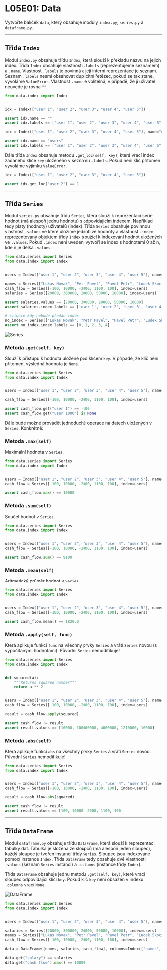  # L05E01: Data
Vytvořte balíček `data`, který obsahuje moduly `index.py`, `series.py` a `dataframe.py`.

---

## Třída `Index`
Modul `index.py` obsahuje třídu `Index`, která slouží k překladu názvu na jejich index. Třída `Index` obsahuje vlastnosti `.labels` (reprezentujeme seznamem) a `.name`. Vlastnost `.labels` je povinná a její interní reprezentace je seznam. Seznam `.labels` nesmí obsahovat duplicitní řetězec, pokud se tak stane, vyvoláme `ValueError`. Vlastnost `.name` je volitelná, v případě, že ji uživatel neuvede je rovna `""`.

```python
from data.index import Index


idx = Index(["user 1", "user 2", "user 3", "user 4", "user 5"])

assert idx.name == ""
assert idx.labels == ["user 1", "user 2", "user 3", "user 4", "user 5"]

idx = Index(["user 1", "user 2", "user 3", "user 4", "user 5"], name="users")

assert idx.name == "users"
assert idx.labels == ["user 1", "user 2", "user 3", "user 4", "user 5"]
```

Dále třída `Index` obsahuje metodu `.get_loc(self, key)`, která vrací index zadaného klíče `key` uloženého v seznamu `.labels`. Pokud není klíč přítomen vyvoláme výjimku `ValueError`.

```python
idx = Index(["user 1", "user 2", "user 3", "user 4", "user 5"])

assert idx.get_loc("user 2") == 1
```

---

## Třída `Series`
Modul `series.py` obsahuje třídu `Series`, která slouží k reprezentaci serie hodnot (má alespoň jednu hodnotu) s odpovídajícím indexem. Například tedy platy (hodnoty) uživatelů (index). Třída `Series` obsahuje povinnou vlastnost `.values` ve které uložíme jednotlivé hodnoty a vlastnost `.index` reprezentovaný objektem třídy `Index` sloužící k indexování hodnot uložených ve `.values`. Pokud `.index` není uveden, vytvoří se index s hodnotami 0 až n, kde n je délka `.values`.

```python
from data.series import Series
from data.index import Index


users = Index(["user 1", "user 2", "user 3", "user 4", "user 5"], name="names")

names = Series(["Lukas Novak", "Petr Pavel", "Pavel Petr", "Ludek Skocil", "Josef Nebyl"], index=users)
cash_flow = Series([-100, 10000, -2000, 1100, 100], index=users)
salaries = Series([20000, 300000, 20000, 50000, 10000], index=users)

assert salaries.values == [20000, 300000, 20000, 50000, 10000]
assert salaries.index.labels == ['user 1', 'user 2', 'user 3', 'user 4', 'user 5']

# situace kdy nebude předán index
no_index = Series(["Lukas Novak", "Petr Pavel", "Pavel Petr", "Ludek Skocil", "Josef Nebyl"])
assert no_index.index.labels == [0, 1, 2, 3, 4]
```

![Series](series.png)

### Metoda `.get(self, key)`
Slouží k přístupu k hodnota uložené pod klíčem `key`. V případě, že klíč není přítomen, výsledná hodnota je `None`.

```python
from data.series import Series
from data.index import Index


users = Index(["user 1", "user 2", "user 3", "user 4", "user 5"], name="names")

cash_flow = Series([-100, 10000, -2000, 1100, 100], index=users)

assert cash_flow.get("user 1") == -100
assert cash_flow.get("user 1000") is None
```

Dále bude možné provádět jednoduché operace na datech uložených v `Series`. Konkrétně:

### Metoda `.max(self)`
Maximální hodnota v `Series`.

```python
from data.series import Series
from data.index import Index


users = Index(["user 1", "user 2", "user 3", "user 4", "user 5"], name="names")
cash_flow = Series([-100, 10000, -2000, 1100, 100], index=users)

assert cash_flow.max() == 10000
```

### Metoda `.sum(self)`
Součet hodnot v `Series`.

```python
from data.series import Series
from data.index import Index


users = Index(["user 1", "user 2", "user 3", "user 4", "user 5"], name="names")
cash_flow = Series([-100, 10000, -2000, 1100, 100], index=users)

assert cash_flow.sum() == 9100
```

### Metoda `.mean(self)`
Aritmetický průměr hodnot v `Series`.

```python
from data.series import Series
from data.index import Index


users = Index(["user 1", "user 2", "user 3", "user 4", "user 5"], name="names")
cash_flow = Series([-100, 10000, -2000, 1100, 100], index=users)

assert cash_flow.mean() == 1820.0
```

### Metoda `.apply(self, func)`
Která aplikuje funkci `func` na všechny prvky `Series` a vrátí `Series` novou (s vypočítanými hodnotami). Původní `Series` nemodifikuje!

```python
from data.series import Series
from data.index import Index


def squared(a):
    """Returns squared number"""
    return a ** 2


users = Index(["user 1", "user 2", "user 3", "user 4", "user 5"], name="names")
cash_flow = Series([-100, 10000, -2000, 1100, 100], index=users)

result = cash_flow.apply(squared)

assert cash_flow != result
assert result.values == [10000, 100000000, 4000000, 1210000, 10000]
```

### Metoda `.abs(self)`
Která aplikuje funkci `abs` na všechny prvky `Series` a vrátí `Series` novou. Původní `Series` nemodifikuje!

```python
from data.series import Series
from data.index import Index


users = Index(["user 1", "user 2", "user 3", "user 4", "user 5"], name="names")
cash_flow = Series([-100, 10000, -2000, 1100, 100], index=users)

result = cash_flow.abs(squared)

assert cash_flow != result
assert result.values == [100, 10000, 2000, 1100, 100
```

---

## Třída `DataFrame`
Modul `dataframe.py` obsahuje třídu `DataFrame`, která slouží k reprezentaci tabulky dat. Tabulka je složena ze sloupců (má alespoň jeden sloupec), každý sloupec je tvořen instancí třídy `Series`. Sloupce jsou indexované pomocí instance `Index`. Třída `DataFrame` tedy obsahuje dvě vlastnosti `.values` (seznam `Series` instancí) a `.columns` (instance třídy `Index`).

Třída `DataFrame` obsahuje jednu metodu `.get(self, key)`, které vrací sloupec odpovídající klíči `key`. Pokud klíč `key` není obsažen v indexu `.columns` vrací `None`.

![DataFrame](dataframe.png)

```python
from data.series import Series
from data.index import Index


users = Index(["user 1", "user 2", "user 3", "user 4", "user 5"], name="names")

salaries = Series([20000, 300000, 20000, 50000, 10000], index=users)
names = Series(["Lukas Novak", "Petr Pavel", "Pavel Petr", "Ludek Skocil", "Josef Nebyl"], index=users)
cash_flow = Series([-100, 10000, -2000, 1100, 100], index=users)

data = DataFrame([names, salaries, cash_flow], columns=Index(["names", "salary", "cash flow"]))

data.get("salary") == salaries
data.get("cash flow").max() == 10000
```


